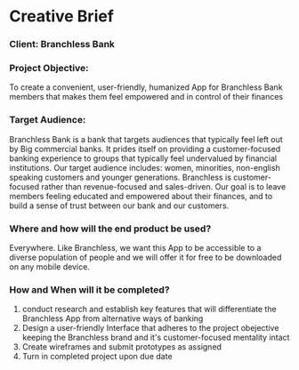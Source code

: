 # Creative Brief
### Client:  Branchless Bank
### Project Objective:
To create a convenient, user-friendly, humanized App for Branchless Bank members that makes them feel empowered and in control of their finances
### Target Audience: 
Branchless Bank is a bank that targets audiences that typically feel left out by Big commercial banks. It prides itself on providing a customer-focused banking experience to groups that typically feel undervalued by financial institutions. Our target audience includes: women, minorities, non-english speaking customers and younger generations. Branchless is customer-focused rather than revenue-focused and sales-driven. Our goal is to leave members feeling educated and empowered about their finances, and to build a sense of trust between our bank and our customers.   
### Where and how will the end product be used?
Everywhere. Like Branchless, we want this App to be accessible to a diverse population of people and we will offer it for free to be downloaded on any mobile device.  

### How and When will it be completed?
1) conduct research and establish key features that will differentiate the Branchless App from alternative ways of banking
2) Design a user-friendly Interface that adheres to the project obejective keeping the Branchless brand and it's customer-focused mentality intact
3) Create wireframes and submit prototypes as assigned
4) Turn in completed project upon due date










 

